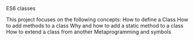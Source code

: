 ES6 classes

This project focuses on the following concepts:
How to define a Class
How to add methods to a class
Why and how to add a static method to a class
How to extend a class from another
Metaprogramming and symbols
